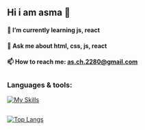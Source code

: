 ## Hi i am asma 👋

#### 🌱 I’m currently learning js, react
#### 💬 Ask me about html, css, js, react
#### 📫 How to reach me: as.ch.2280@gmail.com



##
### Languages & tools:
[![My Skills](https://skillicons.dev/icons?i=js,html,css,bootstrap,sass,react,next,vue,git,cpp,postman,xd,firebase,wordpress)](https://skillicons.dev)
##
[![Top Langs](https://github-readme-stats.vercel.app/api/top-langs/?username=asmachegeni&layout=compact&theme=tokyonight)](https://github.com/anuraghazra/github-readme-stats)
